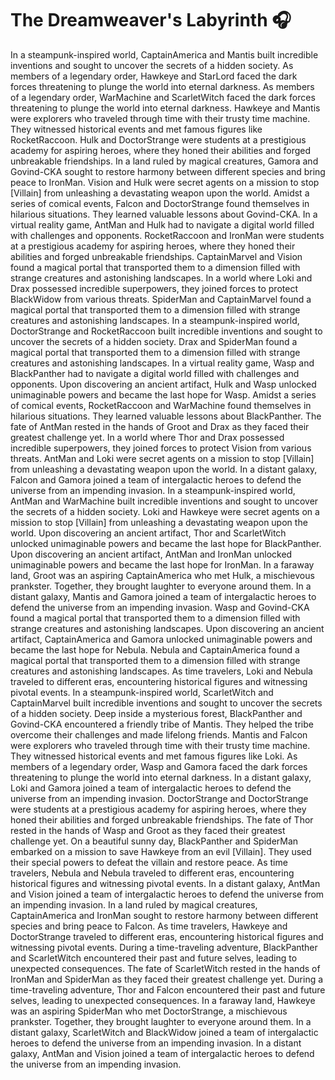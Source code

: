 # The Dreamweaver's Labyrinth :headphones: 

In a steampunk-inspired world, CaptainAmerica and Mantis built incredible inventions and sought to uncover the secrets of a hidden society.
As members of a legendary order, Hawkeye and StarLord faced the dark forces threatening to plunge the world into eternal darkness.
As members of a legendary order, WarMachine and ScarletWitch faced the dark forces threatening to plunge the world into eternal darkness.
Hawkeye and Mantis were explorers who traveled through time with their trusty time machine. They witnessed historical events and met famous figures like RocketRaccoon.
Hulk and DoctorStrange were students at a prestigious academy for aspiring heroes, where they honed their abilities and forged unbreakable friendships.
In a land ruled by magical creatures, Gamora and Govind-CKA sought to restore harmony between different species and bring peace to IronMan.
Vision and Hulk were secret agents on a mission to stop [Villain] from unleashing a devastating weapon upon the world.
Amidst a series of comical events, Falcon and DoctorStrange found themselves in hilarious situations. They learned valuable lessons about Govind-CKA.
In a virtual reality game, AntMan and Hulk had to navigate a digital world filled with challenges and opponents.
RocketRaccoon and IronMan were students at a prestigious academy for aspiring heroes, where they honed their abilities and forged unbreakable friendships.
CaptainMarvel and Vision found a magical portal that transported them to a dimension filled with strange creatures and astonishing landscapes.
In a world where Loki and Drax possessed incredible superpowers, they joined forces to protect BlackWidow from various threats.
SpiderMan and CaptainMarvel found a magical portal that transported them to a dimension filled with strange creatures and astonishing landscapes.
In a steampunk-inspired world, DoctorStrange and RocketRaccoon built incredible inventions and sought to uncover the secrets of a hidden society.
Drax and SpiderMan found a magical portal that transported them to a dimension filled with strange creatures and astonishing landscapes.
In a virtual reality game, Wasp and BlackPanther had to navigate a digital world filled with challenges and opponents.
Upon discovering an ancient artifact, Hulk and Wasp unlocked unimaginable powers and became the last hope for Wasp.
Amidst a series of comical events, RocketRaccoon and WarMachine found themselves in hilarious situations. They learned valuable lessons about BlackPanther.
The fate of AntMan rested in the hands of Groot and Drax as they faced their greatest challenge yet.
In a world where Thor and Drax possessed incredible superpowers, they joined forces to protect Vision from various threats.
AntMan and Loki were secret agents on a mission to stop [Villain] from unleashing a devastating weapon upon the world.
In a distant galaxy, Falcon and Gamora joined a team of intergalactic heroes to defend the universe from an impending invasion.
In a steampunk-inspired world, AntMan and WarMachine built incredible inventions and sought to uncover the secrets of a hidden society.
Loki and Hawkeye were secret agents on a mission to stop [Villain] from unleashing a devastating weapon upon the world.
Upon discovering an ancient artifact, Thor and ScarletWitch unlocked unimaginable powers and became the last hope for BlackPanther.
Upon discovering an ancient artifact, AntMan and IronMan unlocked unimaginable powers and became the last hope for IronMan.
In a faraway land, Groot was an aspiring CaptainAmerica who met Hulk, a mischievous prankster. Together, they brought laughter to everyone around them.
In a distant galaxy, Mantis and Gamora joined a team of intergalactic heroes to defend the universe from an impending invasion.
Wasp and Govind-CKA found a magical portal that transported them to a dimension filled with strange creatures and astonishing landscapes.
Upon discovering an ancient artifact, CaptainAmerica and Gamora unlocked unimaginable powers and became the last hope for Nebula.
Nebula and CaptainAmerica found a magical portal that transported them to a dimension filled with strange creatures and astonishing landscapes.
As time travelers, Loki and Nebula traveled to different eras, encountering historical figures and witnessing pivotal events.
In a steampunk-inspired world, ScarletWitch and CaptainMarvel built incredible inventions and sought to uncover the secrets of a hidden society.
Deep inside a mysterious forest, BlackPanther and Govind-CKA encountered a friendly tribe of Mantis. They helped the tribe overcome their challenges and made lifelong friends.
Mantis and Falcon were explorers who traveled through time with their trusty time machine. They witnessed historical events and met famous figures like Loki.
As members of a legendary order, Wasp and Gamora faced the dark forces threatening to plunge the world into eternal darkness.
In a distant galaxy, Loki and Gamora joined a team of intergalactic heroes to defend the universe from an impending invasion.
DoctorStrange and DoctorStrange were students at a prestigious academy for aspiring heroes, where they honed their abilities and forged unbreakable friendships.
The fate of Thor rested in the hands of Wasp and Groot as they faced their greatest challenge yet.
On a beautiful sunny day, BlackPanther and SpiderMan embarked on a mission to save Hawkeye from an evil [Villain]. They used their special powers to defeat the villain and restore peace.
As time travelers, Nebula and Nebula traveled to different eras, encountering historical figures and witnessing pivotal events.
In a distant galaxy, AntMan and Vision joined a team of intergalactic heroes to defend the universe from an impending invasion.
In a land ruled by magical creatures, CaptainAmerica and IronMan sought to restore harmony between different species and bring peace to Falcon.
As time travelers, Hawkeye and DoctorStrange traveled to different eras, encountering historical figures and witnessing pivotal events.
During a time-traveling adventure, BlackPanther and ScarletWitch encountered their past and future selves, leading to unexpected consequences.
The fate of ScarletWitch rested in the hands of IronMan and SpiderMan as they faced their greatest challenge yet.
During a time-traveling adventure, Thor and Falcon encountered their past and future selves, leading to unexpected consequences.
In a faraway land, Hawkeye was an aspiring SpiderMan who met DoctorStrange, a mischievous prankster. Together, they brought laughter to everyone around them.
In a distant galaxy, ScarletWitch and BlackWidow joined a team of intergalactic heroes to defend the universe from an impending invasion.
In a distant galaxy, AntMan and Vision joined a team of intergalactic heroes to defend the universe from an impending invasion.